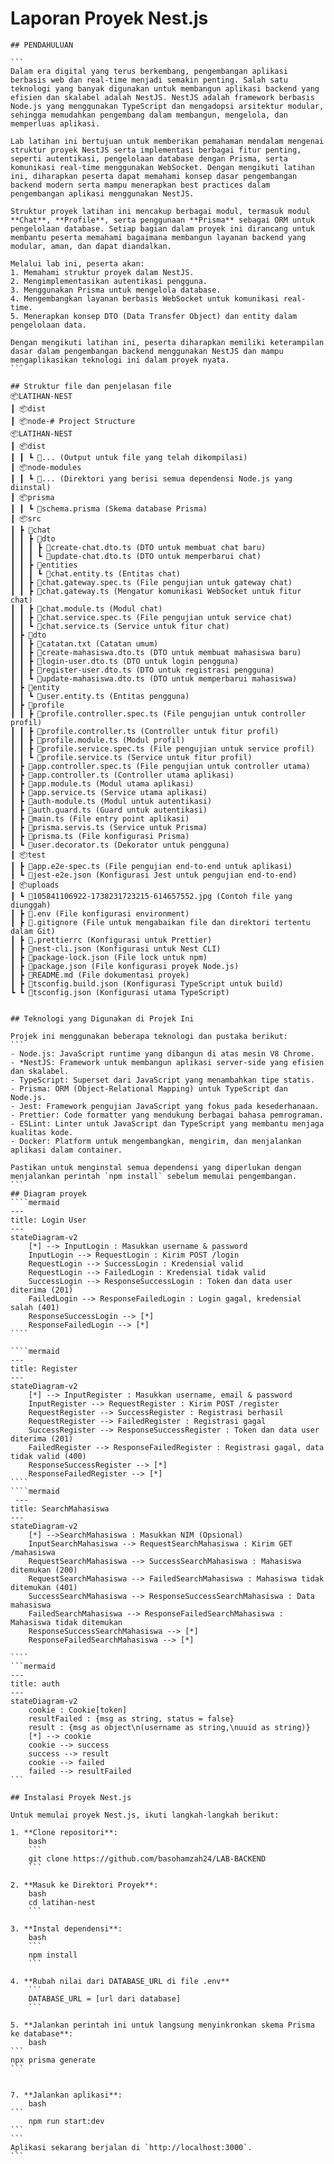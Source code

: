 # Laporan Proyek Nest.js
    ## PENDAHULUAN

    ```
    Dalam era digital yang terus berkembang, pengembangan aplikasi berbasis web dan real-time menjadi semakin penting. Salah satu teknologi yang banyak digunakan untuk membangun aplikasi backend yang efisien dan skalabel adalah NestJS. NestJS adalah framework berbasis Node.js yang menggunakan TypeScript dan mengadopsi arsitektur modular, sehingga memudahkan pengembang dalam membangun, mengelola, dan memperluas aplikasi.

    Lab latihan ini bertujuan untuk memberikan pemahaman mendalam mengenai struktur proyek NestJS serta implementasi berbagai fitur penting, seperti autentikasi, pengelolaan database dengan Prisma, serta komunikasi real-time menggunakan WebSocket. Dengan mengikuti latihan ini, diharapkan peserta dapat memahami konsep dasar pengembangan backend modern serta mampu menerapkan best practices dalam pengembangan aplikasi menggunakan NestJS.

    Struktur proyek latihan ini mencakup berbagai modul, termasuk modul **Chat**, **Profile**, serta penggunaan **Prisma** sebagai ORM untuk pengelolaan database. Setiap bagian dalam proyek ini dirancang untuk membantu peserta memahami bagaimana membangun layanan backend yang modular, aman, dan dapat diandalkan.

    Melalui lab ini, peserta akan:
    1. Memahami struktur proyek dalam NestJS.
    2. Mengimplementasikan autentikasi pengguna.
    3. Menggunakan Prisma untuk mengelola database.
    4. Mengembangkan layanan berbasis WebSocket untuk komunikasi real-time.
    5. Menerapkan konsep DTO (Data Transfer Object) dan entity dalam pengelolaan data.

    Dengan mengikuti latihan ini, peserta diharapkan memiliki keterampilan dasar dalam pengembangan backend menggunakan NestJS dan mampu mengaplikasikan teknologi ini dalam proyek nyata.
    ```

    ## Struktur file dan penjelasan file
    📦LATIHAN-NEST
    ┃ 📦dist
    ┃ 📦node-# Project Structure
    📦LATIHAN-NEST
    ┃ 📦dist
    ┃ ┃ ┗ 📜... (Output untuk file yang telah dikompilasi)
    ┃ 📦node-modules
    ┃ ┃ ┗ 📜... (Direktori yang berisi semua dependensi Node.js yang diinstal)
    ┃ 📦prisma
    ┃ ┃ ┗ 📜schema.prisma (Skema database Prisma)
    ┃ 📦src
    ┃ ┣ 📂chat
    ┃ ┃ ┣ 📂dto
    ┃ ┃ ┃ ┣ 📜create-chat.dto.ts (DTO untuk membuat chat baru)
    ┃ ┃ ┃ ┗ 📜update-chat.dto.ts (DTO untuk memperbarui chat)
    ┃ ┃ ┣ 📂entities
    ┃ ┃ ┃ ┗ 📜chat.entity.ts (Entitas chat)
    ┃ ┃ ┣ 📜chat.gateway.spec.ts (File pengujian untuk gateway chat)
    ┃ ┃ ┣ 📜chat.gateway.ts (Mengatur komunikasi WebSocket untuk fitur chat)
    ┃ ┃ ┣ 📜chat.module.ts (Modul chat)
    ┃ ┃ ┣ 📜chat.service.spec.ts (File pengujian untuk service chat)
    ┃ ┃ ┗ 📜chat.service.ts (Service untuk fitur chat)
    ┃ ┣ 📂dto
    ┃ ┃ ┣ 📜catatan.txt (Catatan umum)
    ┃ ┃ ┣ 📜create-mahasiswa.dto.ts (DTO untuk membuat mahasiswa baru)
    ┃ ┃ ┣ 📜login-user.dto.ts (DTO untuk login pengguna)
    ┃ ┃ ┣ 📜register-user.dto.ts (DTO untuk registrasi pengguna)
    ┃ ┃ ┗ 📜update-mahasiswa.dto.ts (DTO untuk memperbarui mahasiswa)
    ┃ ┣ 📂entity
    ┃ ┃ ┗ 📜user.entity.ts (Entitas pengguna)
    ┃ ┣ 📂profile
    ┃ ┃ ┣ 📜profile.controller.spec.ts (File pengujian untuk controller profil)
    ┃ ┃ ┣ 📜profile.controller.ts (Controller untuk fitur profil)
    ┃ ┃ ┣ 📜profile.module.ts (Modul profil)
    ┃ ┃ ┣ 📜profile.service.spec.ts (File pengujian untuk service profil)
    ┃ ┃ ┗ 📜profile.service.ts (Service untuk fitur profil)
    ┃ ┣ 📜app.controller.spec.ts (File pengujian untuk controller utama)
    ┃ ┣ 📜app.controller.ts (Controller utama aplikasi)
    ┃ ┣ 📜app.module.ts (Modul utama aplikasi)
    ┃ ┣ 📜app.service.ts (Service utama aplikasi)
    ┃ ┣ 📜auth-module.ts (Modul untuk autentikasi)
    ┃ ┣ 📜auth.guard.ts (Guard untuk autentikasi)
    ┃ ┣ 📜main.ts (File entry point aplikasi)
    ┃ ┣ 📜prisma.servis.ts (Service untuk Prisma)
    ┃ ┣ 📜prisma.ts (File konfigurasi Prisma)
    ┃ ┗ 📜user.decorator.ts (Dekorator untuk pengguna)
    ┃ 📦test
    ┃ ┣ 📜app.e2e-spec.ts (File pengujian end-to-end untuk aplikasi)
    ┃ ┗ 📜jest-e2e.json (Konfigurasi Jest untuk pengujian end-to-end)
    ┃ 📦uploads
    ┃ ┗ 📜105841106922-1738231723215-614657552.jpg (Contoh file yang diunggah)
    ┃ ┣ 📜.env (File konfigurasi environment)
    ┃ ┣ 📜.gitignore (File untuk mengabaikan file dan direktori tertentu dalam Git)
    ┃ ┣ 📜.prettierrc (Konfigurasi untuk Prettier)
    ┃ ┣ 📜nest-cli.json (Konfigurasi untuk Nest CLI)
    ┃ ┣ 📜package-lock.json (File lock untuk npm)
    ┃ ┣ 📜package.json (File konfigurasi proyek Node.js)
    ┃ ┣ 📜README.md (File dokumentasi proyek)
    ┃ ┣ 📜tsconfig.build.json (Konfigurasi TypeScript untuk build)
    ┗ ┗ 📜tsconfig.json (Konfigurasi utama TypeScript)


    ## Teknologi yang Digunakan di Projek Ini

    Projek ini menggunakan beberapa teknologi dan pustaka berikut:
    ```
    - Node.js: JavaScript runtime yang dibangun di atas mesin V8 Chrome.
    - *NestJS: Framework untuk membangun aplikasi server-side yang efisien dan skalabel.
    - TypeScript: Superset dari JavaScript yang menambahkan tipe statis.
    - Prisma: ORM (Object-Relational Mapping) untuk TypeScript dan Node.js.
    - Jest: Framework pengujian JavaScript yang fokus pada kesederhanaan.
    - Prettier: Code formatter yang mendukung berbagai bahasa pemrograman.
    - ESLint: Linter untuk JavaScript dan TypeScript yang membantu menjaga kualitas kode.
    - Docker: Platform untuk mengembangkan, mengirim, dan menjalankan aplikasi dalam container.

    Pastikan untuk menginstal semua dependensi yang diperlukan dengan menjalankan perintah `npm install` sebelum memulai pengembangan.
    ```
    ## Diagram proyek
    ````mermaid
    ---
    title: Login User
    ---
    stateDiagram-v2
        [*] --> InputLogin : Masukkan username & password
        InputLogin --> RequestLogin : Kirim POST /login
        RequestLogin --> SuccessLogin : Kredensial valid
        RequestLogin --> FailedLogin : Kredensial tidak valid
        SuccessLogin --> ResponseSuccessLogin : Token dan data user diterima (201)
        FailedLogin --> ResponseFailedLogin : Login gagal, kredensial salah (401)
        ResponseSuccessLogin --> [*]
        ResponseFailedLogin --> [*]
    ````

    ````mermaid
    ---
    title: Register
    ---
    stateDiagram-v2
        [*] --> InputRegister : Masukkan username, email & password
        InputRegister --> RequestRegister : Kirim POST /register
        RequestRegister --> SuccessRegister : Registrasi berhasil
        RequestRegister --> FailedRegister : Registrasi gagal
        SuccessRegister --> ResponseSuccessRegister : Token dan data user diterima (201)
        FailedRegister --> ResponseFailedRegister : Registrasi gagal, data tidak valid (400)
        ResponseSuccessRegister --> [*]
        ResponseFailedRegister --> [*]
    ````
    ````mermaid
     ---
    title: SearchMahasiswa
    ---
    stateDiagram-v2
        [*] -->SearchMahasiswa : Masukkan NIM (Opsional)
        InputSearchMahasiswa --> RequestSearchMahasiswa : Kirim GET /mahasiswa
        RequestSearchMahasiswa --> SuccessSearchMahasiswa : Mahasiswa ditemukan (200)
        RequestSearchMahasiswa --> FailedSearchMahasiswa : Mahasiswa tidak ditemukan (401)
        SuccessSearchMahasiswa --> ResponseSuccessSearchMahasiswa : Data mahasiswa
        FailedSearchMahasiswa --> ResponseFailedSearchMahasiswa : Mahasiswa tidak ditemukan
        ResponseSuccessSearchMahasiswa --> [*]
        ResponseFailedSearchMahasiswa --> [*]

    ````
    ```mermaid
    ---
    title: auth
    ---
    stateDiagram-v2
        cookie : Cookie[token]
        resultFailed : {msg as string, status = false}
        result : {msg as object\n(username as string,\nuuid as string)}
        [*] --> cookie
        cookie --> success
        success --> result
        cookie --> failed
        failed --> resultFailed
    ```

    ## Instalasi Proyek Nest.js

    Untuk memulai proyek Nest.js, ikuti langkah-langkah berikut:

    1. **Clone repositori**:
        bash
        ```
        git clone https://github.com/basohamzah24/LAB-BACKEND
        ```

    2. **Masuk ke Direktori Proyek**:
        bash
        cd latihan-nest
        ```

    3. **Instal dependensi**:
        bash
        ```
        npm install
        ```

    4. **Rubah nilai dari DATABASE_URL di file .env**
        ```
        DATABASE_URL = [url dari database]
        ```

    5. **Jalankan perintah ini untuk langsung menyinkronkan skema Prisma ke database**:
        bash
    ```
    npx prisma generate
    ```


    7. **Jalankan aplikasi**:
        bash
    ```
        npm run start:dev
    ```
    ```
    Aplikasi sekarang berjalan di `http://localhost:3000`.
    ```

